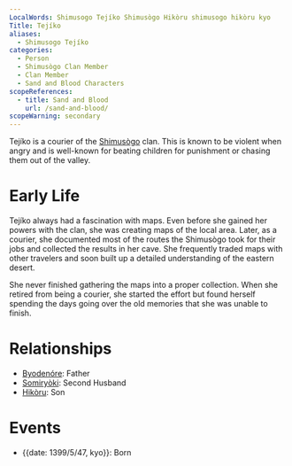 ```yaml
---
LocalWords: Shimusogo Tejíko Shimusògo Hikòru shimusogo hikòru kyo
Title: Tejíko
aliases:
  - Shimusogo Tejíko
categories:
  - Person
  - Shimusògo Clan Member
  - Clan Member
  - Sand and Blood Characters
scopeReferences:
  - title: Sand and Blood
    url: /sand-and-blood/
scopeWarning: secondary
---
```


Tejíko is a courier of the [Shimusògo]() clan. This is known to be violent when angry and is well-known for beating children for punishment or chasing them out of the valley.

# Early Life

Tejíko always had a fascination with maps. Even before she gained her powers with the clan, she was creating maps of the local area. Later, as a courier, she documented most of the routes the Shimusògo took for their jobs and collected the results in her cave. She frequently traded maps with other travelers and soon built up a detailed understanding of the eastern desert.

She never finished gathering the maps into a proper collection. When she retired from being a courier, she started the effort but found herself spending the days going over the old memories that she was unable to finish.

# Relationships

* [Byodenóre](/shimusogo-byodenóre/): Father
* [Somiryòki](/shimusogo-somiryòki/): Second Husband
* [Hikòru](/shimusogo-hikòru/): Son

# Events

* {{date: 1399/5/47, kyo}}: Born
